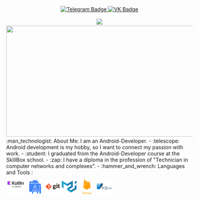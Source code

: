 
<div id="badges" align="center">
  <a href="t.me/nikita12345124">
  <img src="https://img.shields.io/badge/Telegram-blue?logo=telegram&logoColor=white&style=for-the-badge" alt="Telegram Badge"/>
    </a>
  <a href="https://vk.com/id253657900">
  <img src="https://img.shields.io/badge/VK-blue?logo=vk&logoColor=white&style=for-the-badge" alt="VK Badge"/>
    </a>
</div>
<div align="center">
  <img src="https://komarev.com/ghpvc/?username=nikitarybalkin&style=flat-square&color=blue" alt="" />
</div>
<div id="header" align="center">
  <img src="https://media.giphy.com/media/v1.Y2lkPTc5MGI3NjExMmphajB2b3A0cTNnN2c0Zng5eGN3Y240ZHlobHdudjU4amJ0N3dxMCZlcD12MV9pbnRlcm5hbF9naWZfYnlfaWQmY3Q9Zw/ypqHf6pQ5kQEg/giphy.gif" width="100"/>
</div>
<div align="center">
  <img src="https://media.giphy.com/media/v1.Y2lkPTc5MGI3NjExYzl4MzBpc3poYzRieDZnNTg5dHRzbWZ5YmN5c3luYXBoYzE0MmtvcCZlcD12MV9pbnRlcm5hbF9naWZfYnlfaWQmY3Q9Zw/3ov9jNziFTMfzSumAw/giphy.gif" width="600" height="300"/>
</div>
:man_technologist: About Me:
I am an Android-Developer.
- :telescope: Android development is my hobby, so I want to connect my passion with work.
- :student: I graduated from the Android-Developer course at the SkillBox school.
- :zap: I have a diploma in the profession of "Technician in computer networks and complexes".
-
:hammer_and_wrench: Languages and Tools :
<div>
  <img src="https://github.com/devicons/devicon/blob/master/icons/kotlin/kotlin-original-wordmark.svg" title="Kotlin" alt="Kotlin" width="50" height="50"/>&nbsp;
  <img src="https://github.com/devicons/devicon/blob/master/icons/androidstudio/androidstudio-plain.svg" title="Android" alt="Android" width="40" height="40"/>&nbsp;
  <img src="https://github.com/devicons/devicon/blob/master/icons/git/git-original-wordmark.svg" title="Git" **alt="Git" width="40" height="40"/>
  <img src="https://github.com/devicons/devicon/blob/master/icons/materialui/materialui-original.svg" title="Material UI" alt="Material UI" width="40" height="40"/>&nbsp;
  <img src="https://github.com/devicons/devicon/blob/master/icons/firebase/firebase-plain-wordmark.svg" title="Firebase" alt="Firebase" width="40" height="40"/>&nbsp;
  <img src="https://github.com/devicons/devicon/blob/master/icons/sqlite/sqlite-original-wordmark.svg" title="SQLite"  alt="SQLite" width="40" height="40"/>&nbsp;
</div>
